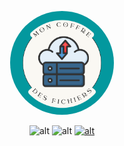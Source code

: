 <p align="center" width="100%">
    <img  
    src="public/assets/img/logo.png" 
    alt="logo"
    title="Logo Mon coffre des fichiers"
    style="width:33%; border-radius:50%"
    /> 
</p>

<div style="text-align:center">

![alt](https://img.shields.io/badge/PHP->=7.2.5-orange)
![alt](https://img.shields.io/badge/Symfony-5.4-green)
[![alt](https://img.shields.io/badge/GitHub-appryll-blue)](https://github.com/Appryll)

</div>
